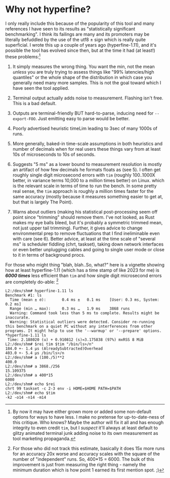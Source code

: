 # Why not hyperfine?

I only really include this because of the popularity of this tool and many
references I have seen to its results as "statistically significant
benchmarking".  I think its failings are many and its promoters may be literally
befuddled by the use of the utf8 ± sign which is really quite superficial.  I
wrote this up a couple of years ago (hyperfine-1.11), and it's possible the tool
has evolved since then, but at the time it had (at least!) these problems:[^1]

1. It simply measures the wrong thing.  You want the min, not the mean *unless*
   you are truly trying to assess things like "99% latencies/high quantiles" or
   the whole shape of the distribution in which case you generally need many
   more samples. This is not the goal toward which I have seen the tool applied.

2. Terminal output actually adds noise to measurement.  Flashing isn't free.
   This is a bad default.

3. Outputs are terminal-friendly BUT hard-to-parse, inducing need for
   `--export-FOO`.  Just emitting easy to parse would be better.

4. Poorly advertised heuristic timeLim leading to 3sec of many 1000s of runs.

5. More generally, baked-in time-scale assumptions in both heuristics and
   number of decimals when for real users these things vary from at least
   10s of microseconds to 10s of seconds.

6. Suggests "5 ms" as a lower bound to measurement resolution is mostly an
   artifact of how few decimals he formats floats as (see 5).  I often get
   roughly single digit microsecond errors with `tim` (roughly 100..1000X
   better, in variance terms 10,000 to a million times better) on Linux.
   which is the relevant scale in terms of time to run the bench.  In some
   pretty real sense, the `tim` approach is roughly a million times faster
   for the same accuracy (mostly because it measures something easier to
   get at, but that is largely The Point).

7. Warns about outliers (making his statistical post-processing seem off point
   since "trimming" should remove them.  I've not looked, as Rust makes my eye
   balls bleed, but it's probably a symmetric trimmed mean, not just upper tail
   trimming).  Further, it gives advice to change environmental prep to remove
   fluctuations that I find ineliminable even with care (see 6).  Better advice,
   at least at the time scale of "several ms" is scheduler fiddling (chrt,
   taskset), taking down network interfaces or even better unplugging cables
   and going to single user mode or close to it in terms of background procs.

For those who might thing "blah, blah..So, what?" here is a vignette showing
how at least hyperfine-1.11 (which has a time stamp of like 2023 for me) is
***6000 times*** less efficient than `tim` and how single digit microsecond
errors are completely do-able: [^2]
```
L2:/dev/shm# hyperfine-1.11 ls
Benchmark #1: ls
  Time (mean ± σ):       0.4 ms ±   0.1 ms    [User: 0.3 ms, System: 0.2 ms]
  Range (min … max):     0.3 ms …   1.9 ms    3868 runs
  Warning: Command took less than 5 ms to complete. Results might be inaccurate.
  Warning: Statistical outliers were detected. Consider re-running this benchmark on a quiet PC without any interferences from other programs. It might help to use the '--warmup' or '--prepare' options.
*hyperfine-1.11 ls
 Time: 2.188020 (u) + 0.910812 (s)=3.175838 (97%) mxRSS 8 MiB
L2:/dev/shm# $rei tim $tim "/bin/ls>/n"               
184.0 +- 1.4 μs (AlreadySubtracted)Overhead
403.0 +- 5.4 μs /bin/ls>/n
L2:/dev/shm# a (100./5)**2
400.0
L2:/dev/shm# a 3868./256
15.109375
L2:/dev/shm# a 400*15
6000
L2:/dev/shm# echo $rei
chrt 99 taskset -c 2-3 env -i HOME=$HOME PATH=$PATH
L2:/dev/shm# echo $tim
-k2 -o14 -n14 -m14
```

[^1]: By now it may have either grown more or added some non-default options for
ways to have less.  I make no pretense for up-to-date-ness of this critique.
Who knows?  Maybe the author will fix it all and has enough integrity to even
credit `tim`, but I *suspect* it'll always at least default to glitzy animated
terminal junk adding noise to its own measurement as tool marketing propaganda.

[^2]: For those who did not track this estimate, basically it does 15x more runs
for an accuracy 20x worse and accuracy scales with the square of the number of
"independent" runs.  So, 400\*15 = 6000.  The bulk of this improvement is just
from measuring the right thing - namely the minimum duration which is how point
1 earned its first mention spot. ;)
